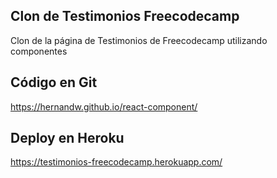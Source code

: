 ## Clon de Testimonios Freecodecamp

Clon de la página de Testimonios de Freecodecamp utilizando componentes

## Código en Git
https://hernandw.github.io/react-component/

## Deploy en Heroku
https://testimonios-freecodecamp.herokuapp.com/
